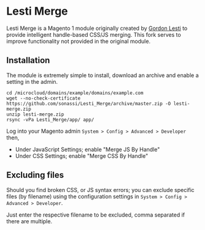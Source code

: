 # Lesti Merge

Lesti Merge is a Magento 1 module originally created by [Gordon Lesti](https://github.com/GordonLesti/Lesti_Merge) to provide intelligent handle-based CSS/JS merging. This fork serves to improve functionality not provided in the original module.

## Installation

The module is extremely simple to install, download an archive and enable a setting in the admin.

~~~~
cd /microcloud/domains/example/domains/example.com
wget --no-check-certificate https://github.com/sonassi/Lesti_Merge/archive/master.zip -O lesti-merge.zip
unzip lesti-merge.zip
rsync -vPa Lesti_Merge/app/ app/
~~~~

Log into your Magento admin `System > Config > Advanced > Developer` then,

 - Under JavaScript Settings; enable "Merge JS By Handle"
 - Under CSS Settings; enable "Merge CSS By Handle"

## Excluding files

Should you find broken CSS, or JS syntax errors; you can exclude specific files (by filename) using the configuration settings in `System > Config > Advanced > Developer`.

Just enter the respective filename to be excluded, comma separated if there are multiple.

